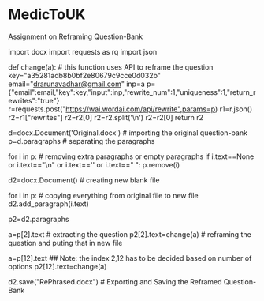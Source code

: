# MedicToUK
Assignment on Reframing Question-Bank

import docx
import requests as rq
import json

def change(a):                        # this function uses API to reframe the question
    key="a35281adb8b0bf2e80679c9cce0d032b"
    email="drarunavadhar@gmail.com"
    inp=a
    p={"email":email,"key":key,"input":inp,"rewrite_num":1,"uniqueness":1,"return_rewrites":"true"}
    r=requests.post("https://wai.wordai.com/api/rewrite",params=p)
    r1=r.json()
    r2=r1["rewrites"]
    r2=r2[0]
    r2=r2.split('\n')
    r2=r2[0]
    return r2
    

d=docx.Document('Original.docx')        # importing the original question-bank
p=d.paragraphs                         # separating the paragraphs         

for i in p:                            # removing extra paragraphs or empty paragraphs
    if i.text==None or i.text=="\n" or i.text=='' or i.text==" ":
        p.remove(i)
        
d2=docx.Document()                      # creating new blank file                          

for i in p:                             # copying everything from original file to new file
    d2.add_paragraph(i.text)

p2=d2.paragraphs

a=p[2].text                            # extracting the question
p2[2].text=change(a)                   # reframing the question and puting that in new file    

a=p[12].text                           ## Note: the index 2,12 has to be decided based on number of options
p2[12].text=change(a)

d2.save("RePhrased.docx")               # Exporting and Saving the Reframed Question-Bank
